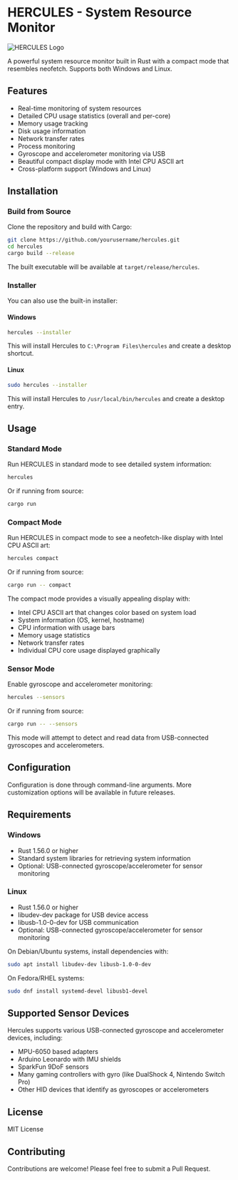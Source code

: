 # HERCULES - System Resource Monitor

![HERCULES Logo]([https://icon2.cleanpng.com/20180624/wry/kisspng-computer-cases-housings-raspberry-pi-3-general-p-confitte-5b3061901b19d8.185407001529897360111.jpg](https://cdn.freebiesupply.com/logos/thumbs/2x/raspberry-pi-logo.png))

A powerful system resource monitor built in Rust with a compact mode that resembles neofetch. Supports both Windows and Linux.

## Features

- Real-time monitoring of system resources
- Detailed CPU usage statistics (overall and per-core)
- Memory usage tracking
- Disk usage information
- Network transfer rates
- Process monitoring
- Gyroscope and accelerometer monitoring via USB
- Beautiful compact display mode with Intel CPU ASCII art
- Cross-platform support (Windows and Linux)

## Installation

### Build from Source

Clone the repository and build with Cargo:

```bash
git clone https://github.com/yourusername/hercules.git
cd hercules
cargo build --release
```

The built executable will be available at `target/release/hercules`.

### Installer

You can also use the built-in installer:

#### Windows
```bash
hercules --installer
```

This will install Hercules to `C:\Program Files\hercules` and create a desktop shortcut.

#### Linux
```bash
sudo hercules --installer
```

This will install Hercules to `/usr/local/bin/hercules` and create a desktop entry.

## Usage

### Standard Mode

Run HERCULES in standard mode to see detailed system information:

```bash
hercules
```

Or if running from source:

```bash
cargo run
```

### Compact Mode

Run HERCULES in compact mode to see a neofetch-like display with Intel CPU ASCII art:

```bash
hercules compact
```

Or if running from source:

```bash
cargo run -- compact
```

The compact mode provides a visually appealing display with:
- Intel CPU ASCII art that changes color based on system load
- System information (OS, kernel, hostname)
- CPU information with usage bars
- Memory usage statistics
- Network transfer rates
- Individual CPU core usage displayed graphically

### Sensor Mode

Enable gyroscope and accelerometer monitoring:

```bash
hercules --sensors
```

Or if running from source:

```bash
cargo run -- --sensors
```

This mode will attempt to detect and read data from USB-connected gyroscopes and accelerometers.

## Configuration

Configuration is done through command-line arguments. More customization options will be available in future releases.

## Requirements

### Windows
- Rust 1.56.0 or higher
- Standard system libraries for retrieving system information
- Optional: USB-connected gyroscope/accelerometer for sensor monitoring

### Linux
- Rust 1.56.0 or higher
- libudev-dev package for USB device access
- libusb-1.0-0-dev for USB communication
- Optional: USB-connected gyroscope/accelerometer for sensor monitoring

On Debian/Ubuntu systems, install dependencies with:
```bash
sudo apt install libudev-dev libusb-1.0-0-dev
```

On Fedora/RHEL systems:
```bash
sudo dnf install systemd-devel libusb1-devel
```

## Supported Sensor Devices

Hercules supports various USB-connected gyroscope and accelerometer devices, including:

- MPU-6050 based adapters
- Arduino Leonardo with IMU shields
- SparkFun 9DoF sensors
- Many gaming controllers with gyro (like DualShock 4, Nintendo Switch Pro)
- Other HID devices that identify as gyroscopes or accelerometers

## License

MIT License

## Contributing

Contributions are welcome! Please feel free to submit a Pull Request.
